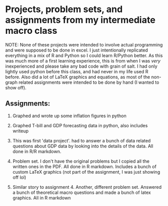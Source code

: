 # Projects, problem sets, and assignments from my intermediate macro class

NOTE: None of these projects were intended to involve actual programming and were supposed to be done in excel. I just intentionally replicated everything in a mix of R and Python so I could learn R/Python better. As this was much more of a first learning experience, this is from when I was _very_ inexperienced and please take any bad code with grain of salt. I had only lightly used python before this class, and had never in my life used R before. Also did a lot of LaTeX graphics and
equations, as most of the non-graph related assignments were intended to be done by hand (I wanted to show off). 

## Assignments: 

1. Graphed and wrote up some inflation figures in python

2. Graphed T-bill and GDP forecasting data in python, also includes writeup

3. This was first 'data project'. had to answer a bunch of data related questions about GDP data by looking into the details of the data. All done in R/R markdown. 

4. Problem set. I don't have the original problems but I copied all the written ones in the PDF. All done in R markdown. Includes a bunch of custom LaTeX graphics (not part of the assignment, I was just showing off lol)

5. Similar story to assignment 4. Another, different problem set. Answered a bunch of theoretical macro questions and made a bunch of latex graphics. All in R markdown
